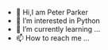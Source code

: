 - 👋 Hi,I am Peter Parker
- 👀 I’m interested in Python
- 🌱 I’m currently learning ...
- 📫 How to reach me ...

<!---
Adithyan06/Adithyan06 is a ✨ special ✨ repository because its `README.md` (this file) appears on your GitHub profile.
You can click the Preview link to take a look at your changes.
--->
